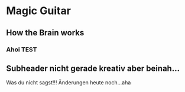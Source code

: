 # Magic Guitar
## How the Brain works
### Ahoi TEST
## Subheader nicht gerade kreativ aber beinah...
Was du nicht sagst!!! Änderungen heute noch...aha
